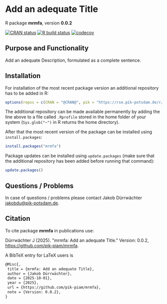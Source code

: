 # Add an adequate Title

R package **mrmfa**, version **0.0.2**

[![CRAN status](https://www.r-pkg.org/badges/version/mrmfa)](https://cran.r-project.org/package=mrmfa) [![R build status](https://github.com/pik-piam/mrmfa/workflows/check/badge.svg)](https://github.com/pik-piam/mrmfa/actions) [![codecov](https://codecov.io/gh/pik-piam/mrmfa/branch/master/graph/badge.svg)](https://app.codecov.io/gh/pik-piam/mrmfa) 

## Purpose and Functionality

Add an adequate Description, formulated as a complete sentence.


## Installation

For installation of the most recent package version an additional repository has to be added in R:

```r
options(repos = c(CRAN = "@CRAN@", pik = "https://rse.pik-potsdam.de/r/packages"))
```
The additional repository can be made available permanently by adding the line above to a file called `.Rprofile` stored in the home folder of your system (`Sys.glob("~")` in R returns the home directory).

After that the most recent version of the package can be installed using `install.packages`:

```r 
install.packages("mrmfa")
```

Package updates can be installed using `update.packages` (make sure that the additional repository has been added before running that command):

```r 
update.packages()
```

## Questions / Problems

In case of questions / problems please contact Jakob Dürrwächter <jakobdu@pik-potsdam.de>.

## Citation

To cite package **mrmfa** in publications use:

Dürrwächter J (2025). "mrmfa: Add an adequate Title." Version: 0.0.2, <https://github.com/pik-piam/mrmfa>.

A BibTeX entry for LaTeX users is

 ```latex
@Misc{,
  title = {mrmfa: Add an adequate Title},
  author = {Jakob Dürrwächter},
  date = {2025-10-01},
  year = {2025},
  url = {https://github.com/pik-piam/mrmfa},
  note = {Version: 0.0.2},
}
```
